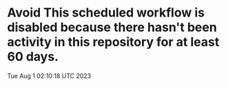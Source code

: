 # Avoid This scheduled workflow is disabled because there hasn't been activity in this repository for at least 60 days.
Tue Aug  1 02:10:18 UTC 2023
